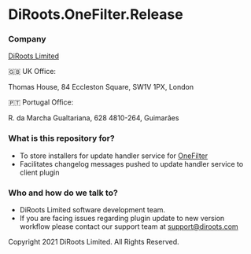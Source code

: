 # DiRoots.OneFilter.Release

### Company

[DiRoots Limited](https://diroots.com/) 

🇬🇧 UK Office:

Thomas House,
84 Eccleston Square,
SW1V 1PX, London

🇵🇹 Portugal Office:

R. da Marcha Gualtariana, 628
4810-264, Guimarães

### What is this repository for?

- To store installers for update handler service for [OneFilter](https://diroots.com/revit-plugins/revit-advanced-filter-onefilter/)
- Facilitates changelog messages pushed to update handler service to client plugin

### Who and how do we talk to?

- DiRoots Limited software development team.
- If you are facing issues regarding plugin update to new version workflow please contact our support team at support@diroots.com

Copyright 2021 DiRoots Limited. All Rights Reserved.
